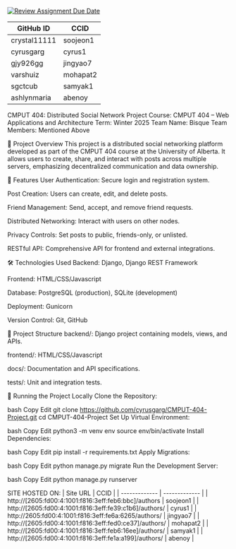 [![Review Assignment Due Date](https://classroom.github.com/assets/deadline-readme-button-22041afd0340ce965d47ae6ef1cefeee28c7c493a6346c4f15d667ab976d596c.svg)](https://classroom.github.com/a/18vkNgfz)

| GitHub ID  | CCID |
| ------------- | ------------- |
| crystal11111  | soojeon1 |
| cyrusgarg | cyrus1  |
| gjy926gg  | jingyao7  |
| varshuiz  |  mohapat2 |
| sgctcub  | samyak1 |
| ashlynmaria  | abenoy |

CMPUT 404: Distributed Social Network Project
Course: CMPUT 404 – Web Applications and Architecture
Term: Winter 2025
Team Name: Bisque
Team Members: Mentioned Above

📌 Project Overview
This project is a distributed social networking platform developed as part of the CMPUT 404 course at the University of Alberta. It allows users to create, share, and interact with posts across multiple servers, emphasizing decentralized communication and data ownership.

🚀 Features
User Authentication: Secure login and registration system.

Post Creation: Users can create, edit, and delete posts.

Friend Management: Send, accept, and remove friend requests.

Distributed Networking: Interact with users on other nodes.

Privacy Controls: Set posts to public, friends-only, or unlisted.

RESTful API: Comprehensive API for frontend and external integrations.

🛠️ Technologies Used
Backend: Django, Django REST Framework

Frontend: HTML/CSS/Javascript

Database: PostgreSQL (production), SQLite (development)

Deployment: Gunicorn

Version Control: Git, GitHub

📂 Project Structure
backend/: Django project containing models, views, and APIs.

frontend/: HTML/CSS/Javascript

docs/: Documentation and API specifications.

tests/: Unit and integration tests.


🧪 Running the Project Locally
Clone the Repository:

bash
Copy
Edit
git clone https://github.com/cyrusgarg/CMPUT-404-Project.git
cd CMPUT-404-Project
Set Up Virtual Environment:

bash
Copy
Edit
python3 -m venv env
source env/bin/activate
Install Dependencies:

bash
Copy
Edit
pip install -r requirements.txt
Apply Migrations:

bash
Copy
Edit
python manage.py migrate
Run the Development Server:

bash
Copy
Edit
python manage.py runserver
 
SITE HOSTED ON:
| Site URL  | CCID |
| ------------- | ------------- |
| http://[2605:fd00:4:1001:f816:3eff:feb6:bbc]/authors  | soojeon1 |
| http://[2605:fd00:4:1001:f816:3eff:fe39:c1b6]/authors/ | cyrus1  |
| http://2605:fd00:4:1001:f816:3eff:fe6a:6265/authors/ | jingyao7  |
| http://[2605:fd00:4:1001:f816:3eff:fed0:ce37]/authors/   |  mohapat2 |
| http://[2605:fd00:4:1001:f816:3eff:feb6:16ee]/authors/  | samyak1 |
| http://[2605:fd00:4:1001:f816:3eff:fe1a:a199]/authors/ | abenoy |

